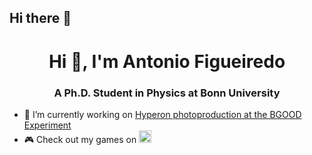 ## Hi there 👋

<!--
**AntonioFigueiredo/AntonioFigueiredo** is a ✨ _special_ ✨ repository because its `README.md` (this file) appears on your GitHub profile.

Here are some ideas to get you started:

- 🔭 I’m currently working on ...
- 🌱 I’m currently learning ...
- 👯 I’m looking to collaborate on ...
- 🤔 I’m looking for help with ...
- 💬 Ask me about ...
- 📫 How to reach me: ...
- 😄 Pronouns: ...
- ⚡ Fun fact: ...
-->

<h1 align="center">Hi 👋, I'm Antonio Figueiredo</h1>
<h3 align="center">A Ph.D. Student in Physics at Bonn University</h3>

- 🔭 I’m currently working on [Hyperon photoproduction at the BGOOD Experiment](https://www.pi.uni-bonn.de/bgood/en)
- 🎮 Check out my games on <a href="https://drw4ts0n.itch.io" target="_blank">
    <img src="https://img.shields.io/badge/itch.io-FA5C5C?style=flat-square&logo=itch.io&logoColor=white" alt="Itch.io Profile" height="20"/>
  </a>
